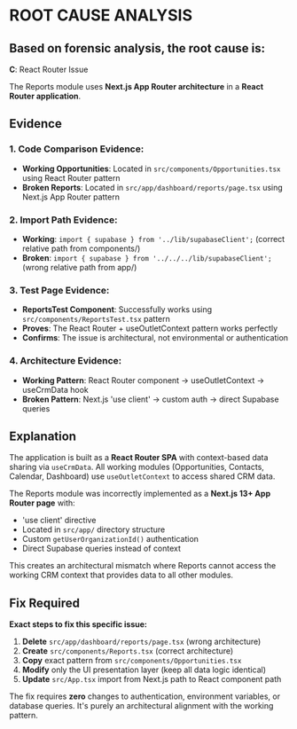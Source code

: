 # ROOT CAUSE ANALYSIS

## Based on forensic analysis, the root cause is:

**C**: React Router Issue

The Reports module uses **Next.js App Router architecture** in a **React Router application**.

## Evidence

### 1. Code Comparison Evidence:
- **Working Opportunities**: Located in `src/components/Opportunities.tsx` using React Router pattern
- **Broken Reports**: Located in `src/app/dashboard/reports/page.tsx` using Next.js App Router pattern

### 2. Import Path Evidence:
- **Working**: `import { supabase } from '../lib/supabaseClient';` (correct relative path from components/)
- **Broken**: `import { supabase } from '../../../lib/supabaseClient';` (wrong relative path from app/)

### 3. Test Page Evidence:
- **ReportsTest Component**: Successfully works using `src/components/ReportsTest.tsx` pattern
- **Proves**: The React Router + useOutletContext pattern works perfectly
- **Confirms**: The issue is architectural, not environmental or authentication

### 4. Architecture Evidence:
- **Working Pattern**: React Router component → useOutletContext → useCrmData hook
- **Broken Pattern**: Next.js 'use client' → custom auth → direct Supabase queries

## Explanation

The application is built as a **React Router SPA** with context-based data sharing via `useCrmData`. All working modules (Opportunities, Contacts, Calendar, Dashboard) use `useOutletContext` to access shared CRM data.

The Reports module was incorrectly implemented as a **Next.js 13+ App Router page** with:
- 'use client' directive
- Located in `src/app/` directory structure  
- Custom `getUserOrganizationId()` authentication
- Direct Supabase queries instead of context

This creates an architectural mismatch where Reports cannot access the working CRM context that provides data to all other modules.

## Fix Required

**Exact steps to fix this specific issue:**

1. **Delete** `src/app/dashboard/reports/page.tsx` (wrong architecture)
2. **Create** `src/components/Reports.tsx` (correct architecture)
3. **Copy** exact pattern from `src/components/Opportunities.tsx`
4. **Modify** only the UI presentation layer (keep all data logic identical)
5. **Update** `src/App.tsx` import from Next.js path to React component path

The fix requires **zero** changes to authentication, environment variables, or database queries. It's purely an architectural alignment with the working pattern.